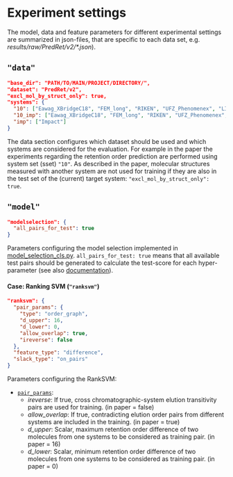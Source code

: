 # Experiment settings

The model, data and feature parameters for different experimental settings are 
summarized in json-files, that are specific to each data set, e.g. _results/raw/PredRet/v2/\*.json_).

## ```"data"```

```json
"base_dir": "PATH/TO/MAIN/PROJECT/DIRECTORY/",
"dataset": "PredRet/v2",
"excl_mol_by_struct_only": true,
"systems": {
  "10": ["Eawag_XBridgeC18", "FEM_long", "RIKEN", "UFZ_Phenomenex", "LIFE_old"],
  "10_imp": ["Eawag_XBridgeC18", "FEM_long", "RIKEN", "UFZ_Phenomenex", "LIFE_old", "Impact"],
  "imp": ["Impact"]
}
```

The data section configures which dataset should be used and which systems are
considered for the evaluation. For example in the paper the experiments regarding
the retention order prediction are performed using system set (sset) ```"10"```. 
As described in the paper, molecular structures measured with another system are
not used for training if they are also in the test set of the (current) target
system: ```"excl_mol_by_struct_only": true```. 

## ```"model"```

```json
"modelselection": {
  "all_pairs_for_test": true
}
```

Parameters configuring the model selection implemented in [model_selection_cls.py](src/model_selection_cls.py). 
```all_pairs_for_test: true``` means that all available test pairs should be generated
to calculate the test-score for each hyper-parameter (see also [documentation](src/model_selection_cls.py#L246)).

#### Case: Ranking SVM (```"ranksvm"```)

```json
"ranksvm": {
  "pair_params": {
    "type": "order_graph",
    "d_upper": 16,
    "d_lower": 0,
    "allow_overlap": true,
    "ireverse": false
  },
  "feature_type": "difference",
  "slack_type": "on_pairs"
}
```

Parameters configuring the RankSVM:
- [```pair_params```](src/model_selection_cls.py#L230):
    - _ireverse_: If true, cross chromatographic-system elution transitivity pairs are used for training. (in paper = false)
    - _allow_overlap_: If true, contradicting elution order pairs from different systems are included in the training. (in paper = true)
    - _d_upper_: Scalar, maximum retention order difference of two molecules from one systems to be considered as training pair. (in paper = 16) 
    - _d_lower_: Scalar, minimum retention order difference of two molecules from one systems to be considered as training pair. (in paper = 0) 